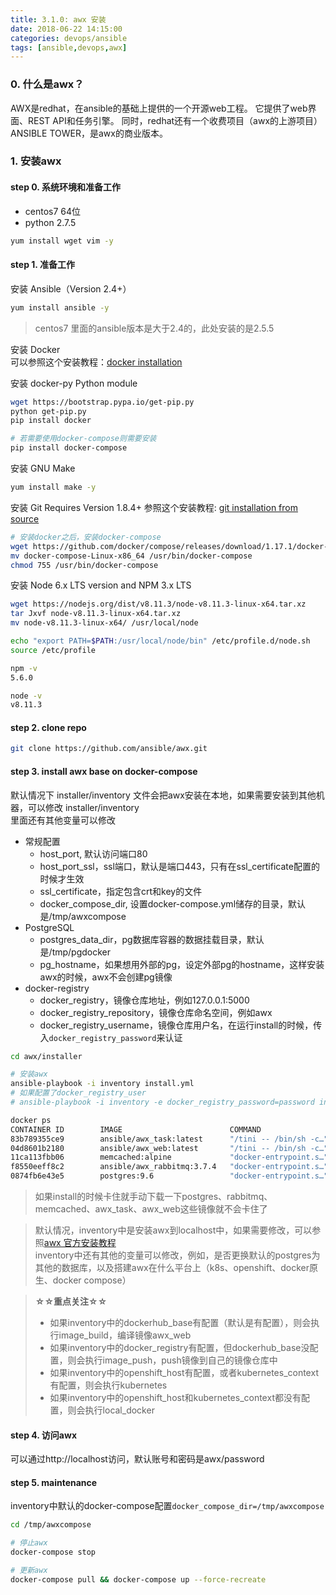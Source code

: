 ```yaml
---
title: 3.1.0: awx 安装
date: 2018-06-22 14:15:00
categories: devops/ansible
tags: [ansible,devops,awx]
---
```


### 0. 什么是awx？
AWX是redhat，在ansible的基础上提供的一个开源web工程。 它提供了web界面、REST API和任务引擎。 同时，redhat还有一个收费项目（awx的上游项目）ANSIBLE TOWER，是awx的商业版本。

### 1. 安装awx
#### step 0. 系统环境和准备工作
- centos7 64位  
- python 2.7.5

``` bash
yum install wget vim -y
```

#### step 1. 准备工作
安装 Ansible（Version 2.4+）
``` bash
yum install ansible -y
```
> centos7 里面的ansible版本是大于2.4的，此处安装的是2.5.5

安装 Docker  
可以参照这个安装教程：[docker installation](/virtualization/docker/docker_1.1.0_installation_centos7.html)

安装 docker-py Python module
``` bash
wget https://bootstrap.pypa.io/get-pip.py
python get-pip.py
pip install docker

# 若需要使用docker-compose则需要安装
pip install docker-compose
```

安装 GNU Make
``` bash
yum install make -y
```

安装 Git Requires Version 1.8.4+
参照这个安装教程: [git installation from source](/devops/git/git_1.1.0_install.html)
``` bash
# 安装docker之后，安装docker-compose
wget https://github.com/docker/compose/releases/download/1.17.1/docker-compose-Linux-x86_64
mv docker-compose-Linux-x86_64 /usr/bin/docker-compose
chmod 755 /usr/bin/docker-compose
```

安装 Node 6.x LTS version and NPM 3.x LTS
``` bash
wget https://nodejs.org/dist/v8.11.3/node-v8.11.3-linux-x64.tar.xz
tar Jxvf node-v8.11.3-linux-x64.tar.xz
mv node-v8.11.3-linux-x64/ /usr/local/node

echo "export PATH=$PATH:/usr/local/node/bin" /etc/profile.d/node.sh
source /etc/profile

npm -v
5.6.0

node -v
v8.11.3
```

#### step 2. clone repo
``` bash
git clone https://github.com/ansible/awx.git
```

#### step 3. install awx base on docker-compose
默认情况下 installer/inventory 文件会把awx安装在本地，如果需要安装到其他机器，可以修改 installer/inventory   
里面还有其他变量可以修改
- 常规配置
  - host_port, 默认访问端口80
  - host_port_ssl，ssl端口，默认是端口443，只有在ssl_certificate配置的时候才生效
  - ssl_certificate，指定包含crt和key的文件
  - docker_compose_dir, 设置docker-compose.yml储存的目录，默认是/tmp/awxcompose
- PostgreSQL
  - postgres_data_dir，pg数据库容器的数据挂载目录，默认是/tmp/pgdocker
  - pg_hostname，如果想用外部的pg，设定外部pg的hostname，这样安装awx的时候，awx不会创建pg镜像
- docker-registry
  - docker_registry，镜像仓库地址，例如127.0.0.1:5000
  - docker_registry_repository，镜像仓库命名空间，例如awx
  - docker_registry_username，镜像仓库用户名，在运行install的时候，传入`docker_registry_password`来认证

``` bash
cd awx/installer

# 安装awx
ansible-playbook -i inventory install.yml
# 如果配置了docker_registry_user
# ansible-playbook -i inventory -e docker_registry_password=password install.yml

docker ps
CONTAINER ID        IMAGE                        COMMAND                  CREATED             STATUS              PORTS                                                 NAMES
83b789355ce9        ansible/awx_task:latest      "/tini -- /bin/sh -c…"   2 minutes ago       Up 2 minutes        8052/tcp                                              awx_task
04d8601b2180        ansible/awx_web:latest       "/tini -- /bin/sh -c…"   16 minutes ago      Up 16 minutes       0.0.0.0:80->8052/tcp                                  awx_web
11ca113fbb06        memcached:alpine             "docker-entrypoint.s…"   24 minutes ago      Up 24 minutes       11211/tcp                                             memcached
f8550eeff8c2        ansible/awx_rabbitmq:3.7.4   "docker-entrypoint.s…"   25 minutes ago      Up 25 minutes       4369/tcp, 5671-5672/tcp, 15671-15672/tcp, 25672/tcp   rabbitmq
0874fb6e43e5        postgres:9.6                 "docker-entrypoint.s…"   About an hour ago   Up About an hour    5432/tcp                                              postgres
```
> 如果install的时候卡住就手动下载一下postgres、rabbitmq、memcached、awx_task、awx_web这些镜像就不会卡住了

> 默认情况，inventory中是安装awx到localhost中，如果需要修改，可以参照[awx 官方安装教程](https://github.com/ansible/awx/blob/devel/INSTALL.md)  
inventory中还有其他的变量可以修改，例如，是否更换默认的postgres为其他的数据库，以及搭建awx在什么平台上（k8s、openshift、docker原生、docker compose）

> **☆☆重点关注☆☆**
> - 如果inventory中的dockerhub_base有配置（默认是有配置），则会执行image_build，编译镜像awx_web
> - 如果inventory中的docker_registry有配置，但dockerhub_base没配置，则会执行image_push，push镜像到自己的镜像仓库中
> - 如果inventory中的openshift_host有配置，或者kubernetes_context有配置，则会执行kubernetes
> - 如果inventory中的openshift_host和kubernetes_context都没有配置，则会执行local_docker

#### step 4. 访问awx
可以通过http://localhost访问，默认账号和密码是awx/password

#### step 5. maintenance
inventory中默认的docker-compose配置`docker_compose_dir=/tmp/awxcompose`
``` bash
cd /tmp/awxcompose

# 停止awx
docker-compose stop

# 更新awx
docker-compose pull && docker-compose up --force-recreate
```